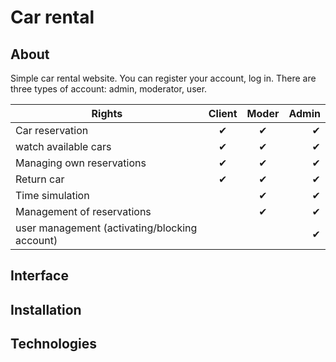 # Car rental

## About
Simple car rental website. You can register your account, log in. There are three types of account: admin, moderator, user.

|Rights                                       | Client        | Moder         | Admin |
|---------------------------------------------|:-------------:|:-------------:| -----:|
|Car reservation                              | ✔             | ✔            | ✔     |
|watch available cars                         | ✔             | ✔            | ✔     |
|Managing own reservations                    | ✔             | ✔            | ✔     |
|Return car                                   | ✔             | ✔            | ✔     |
|Time simulation                              |               | ✔            | ✔     |
|Management of reservations                   |               | ✔            | ✔     |
|user management (activating/blocking account)|               |              | ✔     |


## Interface

## Installation

## Technologies
